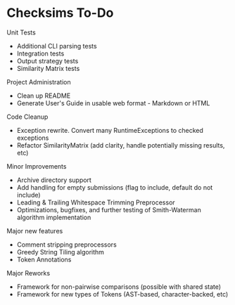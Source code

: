Checksims To-Do
===============

Unit Tests
- Additional CLI parsing tests
- Integration tests
- Output strategy tests
- Similarity Matrix tests

Project Administration
- Clean up README
- Generate User's Guide in usable web format - Markdown or HTML

Code Cleanup
- Exception rewrite. Convert many RuntimeExceptions to checked exceptions
- Refactor SimilarityMatrix (add clarity, handle potentially missing results, etc)

Minor Improvements
- Archive directory support
- Add handling for empty submissions (flag to include, default do not include)
- Leading & Trailing Whitespace Trimming Preprocessor
- Optimizations, bugfixes, and further testing of Smith-Waterman algorithm implementation

Major new features
- Comment stripping preprocessors
- Greedy String Tiling algorithm
- Token Annotations

Major Reworks
- Framework for non-pairwise comparisons (possible with shared state)
- Framework for new types of Tokens (AST-based, character-backed, etc)
